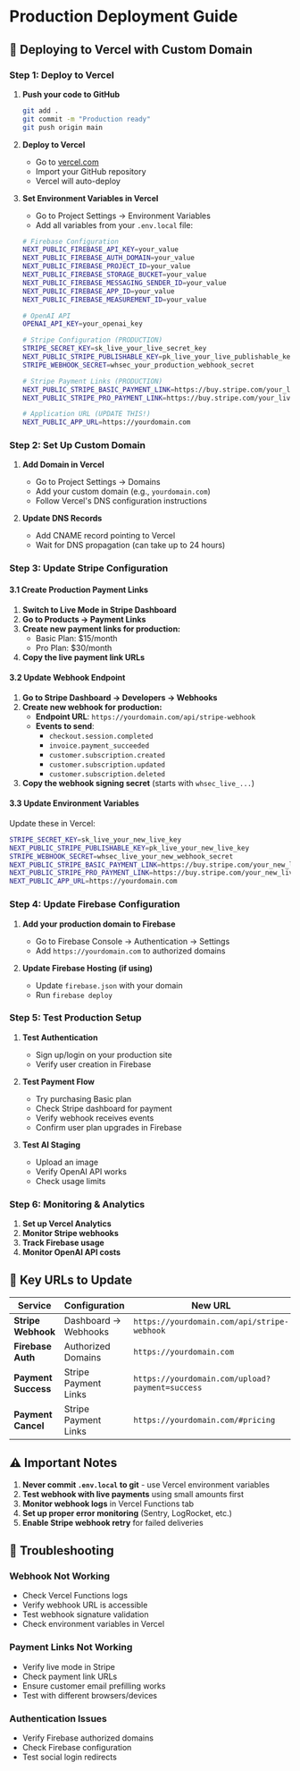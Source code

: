 # Production Deployment Guide

## 🚀 Deploying to Vercel with Custom Domain

### **Step 1: Deploy to Vercel**

1. **Push your code to GitHub**
   ```bash
   git add .
   git commit -m "Production ready"
   git push origin main
   ```

2. **Deploy to Vercel**
   - Go to [vercel.com](https://vercel.com)
   - Import your GitHub repository
   - Vercel will auto-deploy

3. **Set Environment Variables in Vercel**
   - Go to Project Settings → Environment Variables
   - Add all variables from your `.env.local` file:

   ```bash
   # Firebase Configuration
   NEXT_PUBLIC_FIREBASE_API_KEY=your_value
   NEXT_PUBLIC_FIREBASE_AUTH_DOMAIN=your_value
   NEXT_PUBLIC_FIREBASE_PROJECT_ID=your_value
   NEXT_PUBLIC_FIREBASE_STORAGE_BUCKET=your_value
   NEXT_PUBLIC_FIREBASE_MESSAGING_SENDER_ID=your_value
   NEXT_PUBLIC_FIREBASE_APP_ID=your_value
   NEXT_PUBLIC_FIREBASE_MEASUREMENT_ID=your_value

   # OpenAI API
   OPENAI_API_KEY=your_openai_key

   # Stripe Configuration (PRODUCTION)
   STRIPE_SECRET_KEY=sk_live_your_live_secret_key
   NEXT_PUBLIC_STRIPE_PUBLISHABLE_KEY=pk_live_your_live_publishable_key
   STRIPE_WEBHOOK_SECRET=whsec_your_production_webhook_secret

   # Stripe Payment Links (PRODUCTION)
   NEXT_PUBLIC_STRIPE_BASIC_PAYMENT_LINK=https://buy.stripe.com/your_live_basic_link
   NEXT_PUBLIC_STRIPE_PRO_PAYMENT_LINK=https://buy.stripe.com/your_live_pro_link

   # Application URL (UPDATE THIS!)
   NEXT_PUBLIC_APP_URL=https://yourdomain.com
   ```

### **Step 2: Set Up Custom Domain**

1. **Add Domain in Vercel**
   - Go to Project Settings → Domains
   - Add your custom domain (e.g., `yourdomain.com`)
   - Follow Vercel's DNS configuration instructions

2. **Update DNS Records**
   - Add CNAME record pointing to Vercel
   - Wait for DNS propagation (can take up to 24 hours)

### **Step 3: Update Stripe Configuration**

#### **3.1 Create Production Payment Links**

1. **Switch to Live Mode in Stripe Dashboard**
2. **Go to Products → Payment Links**
3. **Create new payment links for production:**
   - Basic Plan: $15/month
   - Pro Plan: $30/month
4. **Copy the live payment link URLs**

#### **3.2 Update Webhook Endpoint**

1. **Go to Stripe Dashboard → Developers → Webhooks**
2. **Create new webhook for production:**
   - **Endpoint URL**: `https://yourdomain.com/api/stripe-webhook`
   - **Events to send**:
     - `checkout.session.completed`
     - `invoice.payment_succeeded`
     - `customer.subscription.created`
     - `customer.subscription.updated`
     - `customer.subscription.deleted`
3. **Copy the webhook signing secret** (starts with `whsec_live_...`)

#### **3.3 Update Environment Variables**

Update these in Vercel:
```bash
STRIPE_SECRET_KEY=sk_live_your_new_live_key
NEXT_PUBLIC_STRIPE_PUBLISHABLE_KEY=pk_live_your_new_live_key
STRIPE_WEBHOOK_SECRET=whsec_live_your_new_webhook_secret
NEXT_PUBLIC_STRIPE_BASIC_PAYMENT_LINK=https://buy.stripe.com/your_new_live_basic_link
NEXT_PUBLIC_STRIPE_PRO_PAYMENT_LINK=https://buy.stripe.com/your_new_live_pro_link
NEXT_PUBLIC_APP_URL=https://yourdomain.com
```

### **Step 4: Update Firebase Configuration**

1. **Add your production domain to Firebase**
   - Go to Firebase Console → Authentication → Settings
   - Add `https://yourdomain.com` to authorized domains

2. **Update Firebase Hosting (if using)**
   - Update `firebase.json` with your domain
   - Run `firebase deploy`

### **Step 5: Test Production Setup**

1. **Test Authentication**
   - Sign up/login on your production site
   - Verify user creation in Firebase

2. **Test Payment Flow**
   - Try purchasing Basic plan
   - Check Stripe dashboard for payment
   - Verify webhook receives events
   - Confirm user plan upgrades in Firebase

3. **Test AI Staging**
   - Upload an image
   - Verify OpenAI API works
   - Check usage limits

### **Step 6: Monitoring & Analytics**

1. **Set up Vercel Analytics**
2. **Monitor Stripe webhooks**
3. **Track Firebase usage**
4. **Monitor OpenAI API costs**

## 🔧 **Key URLs to Update**

| Service | Configuration | New URL |
|---------|---------------|---------|
| **Stripe Webhook** | Dashboard → Webhooks | `https://yourdomain.com/api/stripe-webhook` |
| **Firebase Auth** | Authorized Domains | `https://yourdomain.com` |
| **Payment Success** | Stripe Payment Links | `https://yourdomain.com/upload?payment=success` |
| **Payment Cancel** | Stripe Payment Links | `https://yourdomain.com/#pricing` |

## ⚠️ **Important Notes**

1. **Never commit `.env.local` to git** - use Vercel environment variables
2. **Test webhook with live payments** using small amounts first
3. **Monitor webhook logs** in Vercel Functions tab
4. **Set up proper error monitoring** (Sentry, LogRocket, etc.)
5. **Enable Stripe webhook retry** for failed deliveries

## 🚨 **Troubleshooting**

### Webhook Not Working
- Check Vercel Functions logs
- Verify webhook URL is accessible
- Test webhook signature validation
- Check environment variables in Vercel

### Payment Links Not Working
- Verify live mode in Stripe
- Check payment link URLs
- Ensure customer email prefilling works
- Test with different browsers/devices

### Authentication Issues
- Verify Firebase authorized domains
- Check Firebase configuration
- Test social login redirects
